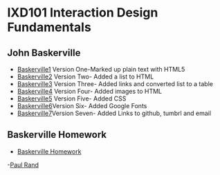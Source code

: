 IXD101 Interaction Design Fundamentals
======================================

John Baskerville
----------------
- [Baskerville1](https://csheridan16.github.io/john_baskerville/baskerville1.html) Version One-Marked up plain text with HTML5
- [Baskerville2](https://csheridan16.github.io/john_baskerville/baskerville2.html) Version Two- Added a list to HTML
- [Baskerville3](https://csheridan16.github.io/john_baskerville/baskerville3.html) Version Three- Added links and converted list to a table
- [Baskerville4](https://csheridan16.github.io/john_baskerville/baskerville4.html) Version Four- Added images to HTML
- [Baskerville5](https://csheridan16.github.io/john_baskerville/baskerville5.html) Version Five- Added CSS 
- [Baskerville6](https://csheridan16.github.io/john_baskerville/baskerville6.html)Version Six- Added Google Fonts
- [Baskerville7](https://csheridan16.github.io/john_baskerville/baskerville7.html)Version Seven- Added Links to github, tumbrl and email 

Baskerville Homework
----------------
- [Baskerville Homework](https://csheridan16.github.io/john_baskerville/baskervillehwrk.html)

-[Paul Rand](https://csheridan16.github.io/john_baskerville/paulrand.html)
